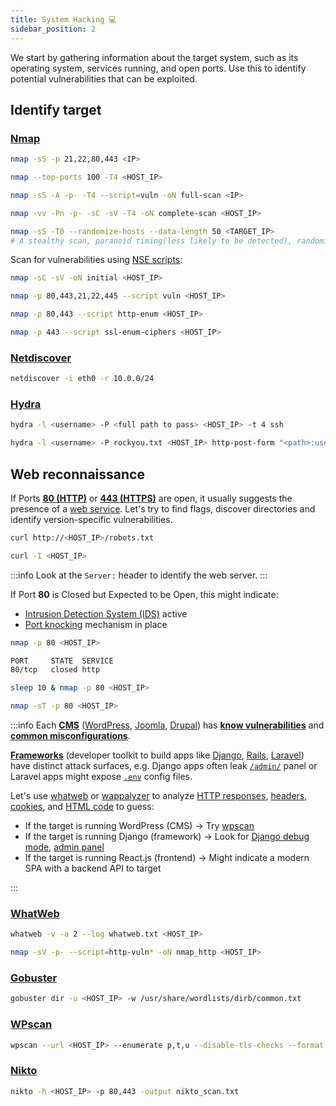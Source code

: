```yaml
---
title: System Hacking 💻
sidebar_position: 2
---
```


We start by gathering information about the target system, such as its operating system, services running, and open ports. Use this to identify potential vulnerabilities that can be exploited.

## Identify target

### [Nmap](/docs/networking/nmap)

```sh title="Focus on most used service ports. Scan specific ports quickly and 'stealthy'"
nmap -sS -p 21,22,80,443 <IP>
```

```sh title="Scan only the top used ports only (fast scan)"
nmap --top-ports 100 -T4 <HOST_IP>
```

```sh title="Aggressive scan with OS detection, version detection, script scanning, and traceroute"
nmap -sS -A -p- -T4 --script=vuln -oN full-scan <IP>
```

```sh title="Treat host as online, scan all ports, run default scripts, detect service versions, timeout 4s, and save output to a file"
nmap -vv -Pn -p- -sC -sV -T4 -oN complete-scan <HOST_IP>
```

```sh title="No scan is truly undetectable, but these options reduce the chance of triggering IDS/IPS alerts"
nmap -sS -T0 --randomize-hosts --data-length 50 <TARGET_IP>
# A stealthy scan, paranoid timing(less likely to be detected), randomize order, and add random data to packet to evade detection
```

Scan for vulnerabilities using [NSE scripts](/docs/networking/nmap#nse-scripts-to-detect-vulnerabilities):

```sh title="Aggressive script scan, identify services/version info, output scan to file"
nmap -sC -sV -oN initial <HOST_IP>
```

```sh title="Use default 'vuln' category scripts agains known services"
nmap -p 80,443,21,22,445 --script vuln <HOST_IP>
```

```sh title="List web directories and files"
nmap -p 80,443 --script http-enum <HOST_IP>
```

```sh title="Scan for SSL/TLS ciphers for HTTPS services"
nmap -p 443 --script ssl-enum-ciphers <HOST_IP>
```

### [Netdiscover](/docs/networking/netdiscover)

```sh title="Active ARP reconnaissance tool to discover live hosts in a local network"
netdiscover -i eth0 -r 10.0.0/24
```

### [Hydra](/docs/security/tools/hydra)

```sh title="Brute force SSH login"
hydra -l <username> -P <full path to pass> <HOST_IP> -t 4 ssh
```

```sh title="Brute force HTTP login"
hydra -l <username> -P rockyou.txt <HOST_IP> http-post-form "<path>:username=^USER^&password=^PASS^:<invalid response>"
```

## Web reconnaissance

If Ports **[80 (HTTP)](https://www.cbtnuggets.com/common-ports/what-is-port-80)** or **[443 (HTTPS)](https://www.sectigo.com/resource-library/what-is-port-443)** are open, it usually suggests the presence of a [web service](https://en.wikipedia.org/wiki/Web_service). Let's try to find flags, discover directories and identify version-specific vulnerabilities.

```sh title="Check for hidden files (robots.txt)"
curl http://<HOST_IP>/robots.txt
```

```sh title="Identify the Web Server and Version"
curl -I <HOST_IP>
```

:::info
Look at the `Server:` header to identify the web server.
:::

If Port **80** is Closed but Expected to be Open, this might indicate:

- [Intrusion Detection System (IDS)](https://en.wikipedia.org/wiki/Intrusion_detection_system) active
- [Port knocking](https://medium.com/@reotmani/port-knocking-dbe6d8aaeb9) mechanism in place

```sh title="Example output"
nmap -p 80 <HOST_IP>

PORT     STATE  SERVICE
80/tcp   closed http
```

```sh title="Rescan with a delay. Sometimes Port availability changes after time"
sleep 10 & nmap -p 80 <HOST_IP>
```

```sh title="Use TCP connect scan to bypass SYN scan restriction. SYN Scans (-sS) may be blocked or filtered by firewall, while -sT (full TCP handshake) can bypass it in some setups"
nmap -sT -p 80 <HOST_IP>
```

:::info
Each **[CMS](https://en.wikipedia.org/wiki/Content_management_system)** ([WordPress](https://wordpress.org/), [Joomla](https://www.joomla.org/), [Drupal](https://new.drupal.org/home)) has **[know vulnerabilities](https://agilitycms.com/blog/cms-security-vulnerabilities)** and **[common misconfigurations](https://medium.com/@sriharanmahimala125/common-vulnerabilities-in-wordpress-sites-10157635c3a4)**.

**[Frameworks](https://en.wikipedia.org/wiki/Category:Web_frameworks)** (developer toolkit to build apps like [Django](https://www.djangoproject.com/), [Rails](https://rubyonrails.org/), [Laravel](https://laravel.com/)) have distinct attack surfaces, e.g. Django apps often leak [`/admin/`](https://docs.djangoproject.com/en/5.2/ref/contrib/admin/) panel or Laravel apps might expose [`.env`](https://laravel.com/docs/12.x/configuration) config files.

Let's use [whatweb](/docs/security/tools/whatweb) or [wappalyzer](/docs/security/tools/wappalyzer) to analyze [HTTP responses](https://developer.mozilla.org/en-US/docs/Web/HTTP/Reference/Status), [headers](https://developer.mozilla.org/en-US/docs/Web/HTTP/Reference/Headers), [cookies](https://developer.mozilla.org/en-US/docs/Web/HTTP/Guides/Cookies), and [HTML code](https://www.w3schools.com/html/html_basic.asp) to guess:

- If the target is running WordPress (CMS) → Try [wpscan](https://github.com/wpscanteam/wpscan)
- If the target is running Django (framework) → Look for [Django debug mode](https://docs.djangoproject.com/en/5.2/ref/settings/), [admin panel](https://docs.djangoproject.com/en/5.2/ref/contrib/admin/)
- If the target is running React.js (frontend) → Might indicate a modern SPA with a backend API to target

:::

### [WhatWeb](/docs/security/tools/whatweb)

```sh title="Identify websites, recognises web technologies including CMS and frameworks"
whatweb -v -a 2 --log whatweb.txt <HOST_IP>
```

```sh title="To enumerate web services and endpoints"
nmap -sV -p- --script=http-vuln* -oN nmap_http <HOST_IP>
```

### [Gobuster](/docs/security/tools/gobuster)

```sh title="To find directories/files"
gobuster dir -u <HOST_IP> -w /usr/share/wordlists/dirb/common.txt
```

### [WPscan](/docs/security/tools/wpscan)

```sh title="If WhatWeb reports WordPress"
wpscan --url <HOST_IP> --enumerate p,t,u --disable-tls-checks --format json --output wpscan.json
```

### [Nikto](/docs/security/tools/nikto)

```sh title="Web scanner to find various vulnerabilities in web servers"
nikto -h <HOST_IP> -p 80,443 -output nikto_scan.txt
```
